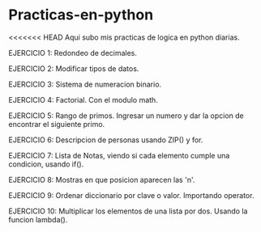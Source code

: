 # Practicas-en-python
<<<<<<< HEAD
Aqui  subo mis practicas de logica en python diarias.

EJERCICIO 1: Redondeo de decimales.</br>

EJERCICIO 2: Modificar tipos de datos.</br>

EJERCICIO 3: Sistema de numeracion binario.</br>

EJERCICIO 4: Factorial. Con el modulo math.</br>

EJERCICIO 5: Rango de primos. Ingresar un numero y dar la opcion de encontrar el siguiente primo. </br>

EJERCICIO 6: Descripcion de personas usando ZIP() y for. </br>

EJERCICIO 7: Lista de Notas, viendo si cada elemento cumple una condicion, usando if(). </br>

EJERCICIO 8: Mostras en que posicion aparecen las 'n'. </br>

EJERCICIO 9: Ordenar diccionario por clave o valor. Importando operator. </br>

EJERCICIO 10: Multiplicar los elementos de una lista por dos. Usando la funcion lambda().

